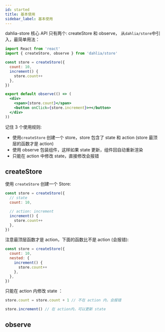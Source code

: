 ```yaml
---
id: started
title: 基本使用
sidebar_label: 基本使用
---
```


dahlia-store 核心 API 只有两个: createStore 和 observe， 从`dahlia/store`中引入，最简单用法：

```jsx
import React from 'react'
import { createStore, observe } from 'dahlia/store'

const store = createStore({
  count: 10,
  increment() {
    store.count++
  },
})

export default observe(() => (
  <div>
    <span>{store.count}</span>
    <button onClick={store.increment}>+</button>
  </div>
))
```

记住 3 个使用规则:

- 使用`createStore` 创建一个 store，store 包含了 state 和 action (store 最顶层的函数才是 action)
- 使用 observe 包装组件，这样如果 state 更新，组件回自动重新渲染
- 只能在 action 中修改 state，直接修改会报错

## createStore

使用 `createStore` 创建一个 Store:

```js
const store = createStore({
  // state
  count: 10,

  // action: increment
  increment() {
    store.count++
  },
})
```

注意最顶层函数才是 action，下面的函数比不是 action (会报错):

```js
const store = createStore({
  count: 10,
  nested: {
    increment() {
      store.count++
    },
  },
})
```

只能在 action 内修改 state ：

```js
store.count = store.count + 1 // 不在 action 内，会报错

store.increment() // 在 action内，可以更新 state
```

## observe
